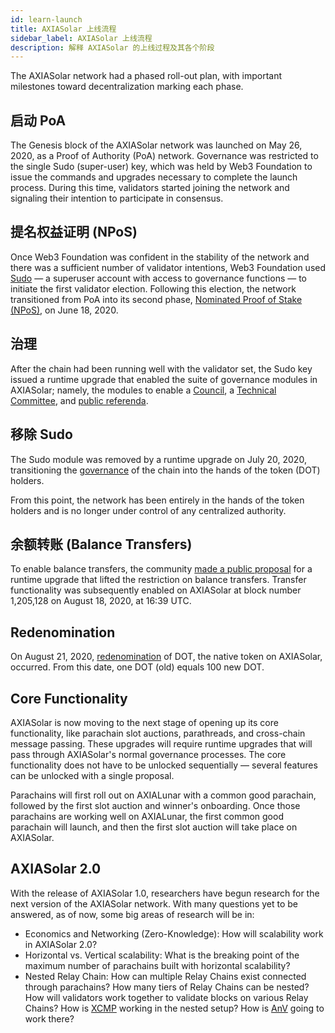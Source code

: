 ```yaml
---
id: learn-launch
title: AXIASolar 上线流程
sidebar_label: AXIASolar 上线流程
description: 解释 AXIASolar 的上线过程及其各个阶段
---
```


The AXIASolar network had a phased roll-out plan, with important milestones toward decentralization marking each phase.

## 启动 PoA

The Genesis block of the AXIASolar network was launched on May 26, 2020, as a Proof of Authority (PoA) network. Governance was restricted to the single Sudo (super-user) key, which was held by Web3 Foundation to issue the commands and upgrades necessary to complete the launch process. During this time, validators started joining the network and signaling their intention to participate in consensus.

## 提名权益证明 (NPoS)

Once Web3 Foundation was confident in the stability of the network and there was a sufficient number of validator intentions, Web3 Foundation used [Sudo](https://youtu.be/InekMjJpVdo) &mdash; a superuser account with access to governance functions &mdash; to initiate the first validator election. Following this election, the network transitioned from PoA into its second phase, [Nominated Proof of Stake (NPoS)](learn-staking), on June 18, 2020.

## 治理

After the chain had been running well with the validator set, the Sudo key issued a runtime upgrade that enabled the suite of governance modules in AXIASolar; namely, the modules to enable a [Council](learn-governance#council), a [Technical Committee](learn-governance#technical-committee), and [public referenda](learn-governance#public-referenda).

## 移除 Sudo

The Sudo module was removed by a runtime upgrade on July 20, 2020, transitioning the [governance](learn-governance) of the chain into the hands of the token (DOT) holders.

From this point, the network has been entirely in the hands of the token holders and is no longer under control of any centralized authority.

## 余额转账 (Balance Transfers)

To enable balance transfers, the community [made a public proposal](maintain-guides-democracy) for a runtime upgrade that lifted the restriction on balance transfers. Transfer functionality was subsequently enabled on AXIASolar at block number 1,205,128 on August 18, 2020, at 16:39 UTC.

## Redenomination

On August 21, 2020, [redenomination](redenomination) of DOT, the native token on AXIASolar, occurred. From this date, one DOT (old) equals 100 new DOT.

## Core Functionality

AXIASolar is now moving to the next stage of opening up its core functionality, like parachain slot auctions, parathreads, and cross-chain message passing. These upgrades will require runtime upgrades that will pass through AXIASolar's normal governance processes. The core functionality does not have to be unlocked sequentially &mdash; several features can be unlocked with a single proposal.

Parachains will first roll out on AXIALunar with a common good parachain, followed by the first slot auction and winner's onboarding. Once those parachains are working well on AXIALunar, the first common good parachain will launch, and then the first slot auction will take place on AXIASolar.

## AXIASolar 2.0

With the release of AXIASolar 1.0, researchers have begun research for the next version of the AXIASolar network. With many questions yet to be answered, as of now, some big areas of research will be in:

- Economics and Networking (Zero-Knowledge): How will scalability work in AXIASolar 2.0?
- Horizontal vs. Vertical scalability: What is the breaking point of the maximum number of parachains built with horizontal scalability?
- Nested Relay Chain: How can multiple Relay Chains exist connected through parachains? How many tiers of Relay Chains can be nested? How will validators work together to validate blocks on various Relay Chains? How is [XCMP](learn-crosschain) working in the nested setup? How is [AnV](learn-availability) going to work there?
